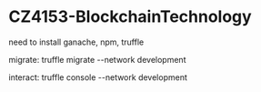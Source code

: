 # CZ4153-BlockchainTechnology

need to install ganache, npm, truffle

migrate:
truffle migrate --network development

interact:
truffle console --network development
